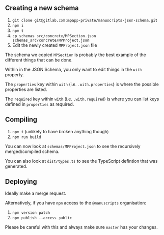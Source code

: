 ## Creating a new schema

1. `git clone git@gitlab.com:mpapp-private/manuscripts-json-schema.git`
2. `npm i`
3. `npm t`
4. `cp schemas_src/concrete/MPSection.json schemas_src/concrete/MPProject.json`
5. Edit the newly created `MPProject.json` file

The schema we copied `MPSection` is probably the best example of the different
things that can be done.

Within in the JSON Schema, you only want to edit things in the `with` property.

The `properties` key within `with` (i.e. `.with.properties`) is where the
possible properties are listed.

The `required` key within `with` (i.e. `.with.required`) is where you can list
keys defined in `properties` as required.

## Compiling

1. `npm t` (unlikely to have broken anything though)
2. `npm run build`

You can now look at `schemas/MPProject.json` to see the recursively
merged/compiled schema.

You can also look at `dist/types.ts` to see the TypeScript defintion that was
generated.

## Deploying

Ideally make a merge request.

Alternatively, if you have `npm` access to the `@manuscripts` organisation:

1. `npm version patch`
2. `npm publish --access public`

Please be careful with this and always make sure `master` has your changes.
